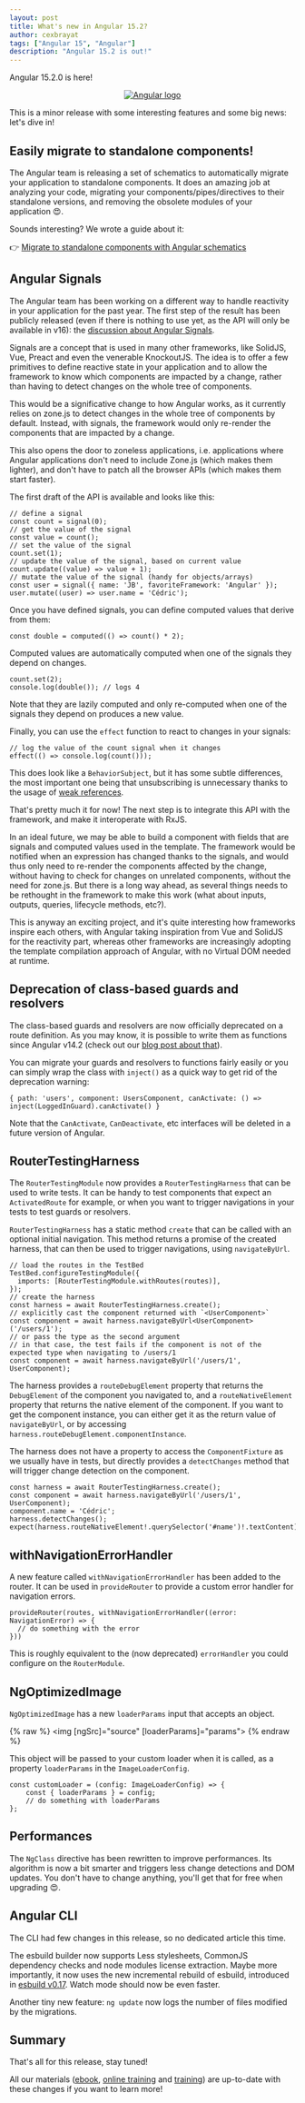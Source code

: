 ```yaml
---
layout: post
title: What's new in Angular 15.2?
author: cexbrayat
tags: ["Angular 15", "Angular"]
description: "Angular 15.2 is out!"
---
```


Angular&nbsp;15.2.0 is here!

<p style="text-align: center;">
  <a href="https://github.com/angular/angular/releases/tag/15.2.0">
    <img class="rounded img-fluid" style="max-width: 100%" src="/assets/images/angular.png" alt="Angular logo" />
  </a>
</p>

This is a minor release with some interesting features and some big news: let's dive in!

## Easily migrate to standalone components!

The Angular team is releasing a set of schematics to automatically migrate your application
to standalone components. It does an amazing job at analyzing your code,
migrating your components/pipes/directives to their standalone versions,
and removing the obsolete modules of your application 😍.

Sounds interesting? We wrote a guide about it:

👉 [Migrate to standalone components with Angular schematics](/2023/02/21/migrate-an-angular-application-to-standalone/)

## Angular Signals

The Angular team has been working on a different way to handle reactivity in your application for the past year.
The first step of the result has been publicly released (even if there is nothing to use yet, as the API will only be available in v16):
the [discussion about Angular Signals](https://github.com/angular/angular/discussions/49090).

Signals are a concept that is used in many other frameworks, like SolidJS, Vue, Preact and even the venerable KnockoutJS.
The idea is to offer a few primitives to define reactive state in your application
and to allow the framework to know which components are impacted by a change, rather than having to detect changes on the whole tree of components.

This would be a significative change to how Angular works, as it currently relies on zone.js to detect changes in the whole tree of components by default.
Instead, with signals, the framework would only re-render the components that are impacted by a change.

This also opens the door to zoneless applications, i.e. applications where Angular applications don't need to include Zone.js (which makes them lighter), and don't have to patch all the browser APIs (which makes them start faster).

The first draft of the API is available and looks like this:

    // define a signal
    const count = signal(0);
    // get the value of the signal
    const value = count();
    // set the value of the signal
    count.set(1);
    // update the value of the signal, based on current value
    count.update((value) => value + 1);
    // mutate the value of the signal (handy for objects/arrays)
    const user = signal({ name: 'JB', favoriteFramework: 'Angular' });
    user.mutate((user) => user.name = 'Cédric');

Once you have defined signals, you can define computed values that derive from them:

    const double = computed(() => count() * 2);

Computed values are automatically computed when one of the signals they depend on changes.

    count.set(2);
    console.log(double()); // logs 4

Note that they are lazily computed and only re-computed
when one of the signals they depend on produces a new value.

Finally, you can use the `effect` function to react to changes in your signals:

    // log the value of the count signal when it changes
    effect(() => console.log(count()));

This does look like a `BehaviorSubject`, but it has some subtle differences, the most important one being that unsubscribing is unnecessary thanks to the usage of 
[weak references](https://developer.mozilla.org/en-US/docs/Web/JavaScript/Reference/Global_Objects/WeakRef).

That's pretty much it for now!
The next step is to integrate this API with the framework,
and make it interoperate with RxJS.

In an ideal future,
we may be able to build a component with fields that are signals and computed values used in the template.
The framework would be notified when an expression has changed thanks to the signals, and would thus only need to re-render the components affected by the change, without having to check for changes on unrelated components, without the need for zone.js.
But there is a long way ahead, as several things needs to be rethought in the framework to make this work
(what about inputs, outputs, queries, lifecycle methods, etc?).

This is anyway an exciting project, and it's quite interesting how frameworks inspire each others,
with Angular taking inspiration from Vue and SolidJS for the reactivity part,
whereas other frameworks are increasingly adopting the template compilation approach of Angular,
with no Virtual DOM needed at runtime.

## Deprecation of class-based guards and resolvers

The class-based guards and resolvers are now officially deprecated on a route definition.
As you may know, it is possible to write them as functions since Angular&nbsp;v14.2 
(check out our [blog post about that](/2022/08/26/what-is-new-angular-14.2/)).

You can migrate your guards and resolvers to functions fairly easily
or you can simply wrap the class with `inject()` as a quick way to get rid of the deprecation warning:

    { path: 'users', component: UsersComponent, canActivate: () => inject(LoggedInGuard).canActivate() }

Note that the `CanActivate`, `CanDeactivate`, etc interfaces will be deleted in a future version of Angular.

## RouterTestingHarness

The `RouterTestingModule` now provides a `RouterTestingHarness`
that can be used to write tests.
It can be handy to test components that expect an `ActivatedRoute` for example,
or when you want to trigger navigations in your tests to test guards or resolvers.

`RouterTestingHarness` has a static method `create` that can be called with an optional initial navigation.
This method returns a promise of the created harness, that can then be used to trigger navigations,
using `navigateByUrl`.

    // load the routes in the TestBed
    TestBed.configureTestingModule({
      imports: [RouterTestingModule.withRoutes(routes)],
    });
    // create the harness
    const harness = await RouterTestingHarness.create();
    // explicitly cast the component returned with `<UserComponent>`
    const component = await harness.navigateByUrl<UserComponent>('/users/1');
    // or pass the type as the second argument
    // in that case, the test fails if the component is not of the expected type when navigating to /users/1
    const component = await harness.navigateByUrl('/users/1', UserComponent);
    
The harness provides a `routeDebugElement` property that returns the `DebugElement` of the component
you navigated to, and a `routeNativeElement` property that returns the native element of the component.
If you want to get the component instance, you can either get it as the return value of `navigateByUrl`,
or by accessing `harness.routeDebugElement.componentInstance`.

The harness does not have a property to access the `ComponentFixture` as we usually have in tests,
but directly provides a `detectChanges` method that will trigger change detection on the component.

    const harness = await RouterTestingHarness.create();
    const component = await harness.navigateByUrl('/users/1', UserComponent);
    component.name = 'Cédric';
    harness.detectChanges();
    expect(harness.routeNativeElement!.querySelector('#name')!.textContent).toBe('Cédric');
    

## withNavigationErrorHandler

A new feature called `withNavigationErrorHandler` has been added to the router.
It can be used in `provideRouter` to provide a custom error handler for navigation errors.

    provideRouter(routes, withNavigationErrorHandler((error: NavigationError) => {
      // do something with the error
    }))

This is roughly equivalent to the (now deprecated) `errorHandler` you could configure on the `RouterModule`.

## NgOptimizedImage

`NgOptimizedImage` has a new `loaderParams` input that accepts an object.

{% raw %}
    <!-- params = { isBlackAndWhite: true } for example -->
    <img [ngSrc]="source" [loaderParams]="params"></img>
{% endraw %}

This object will be passed to your custom loader when it is called,
as a property `loaderParams` in the `ImageLoaderConfig`.

    const customLoader = (config: ImageLoaderConfig) => {
        const { loaderParams } = config;
        // do something with loaderParams        
    };

## Performances

The `NgClass` directive has been rewritten to improve performances.
Its algorithm is now a bit smarter and triggers less change detections and DOM updates.
You don't have to change anything, you'll get that for free when upgrading 😍.

## Angular CLI

The CLI had few changes in this release, so no dedicated article this time.

The esbuild builder now supports Less stylesheets, CommonJS dependency checks and node modules license extraction. Maybe more importantly, it now uses the new incremental rebuild of esbuild,
introduced in [esbuild v0.17](https://github.com/evanw/esbuild/releases/tag/v0.17.0).
Watch mode should now be even faster.

Another tiny new feature: `ng update` now logs the number of files modified by the migrations.

## Summary

That's all for this release, stay tuned!

All our materials ([ebook](https://books.ninja-squad.com/angular), [online training](https://angular-exercises.ninja-squad.com/) and [training](https://ninja-squad.com/training/angular)) are up-to-date with these changes if you want to learn more!
